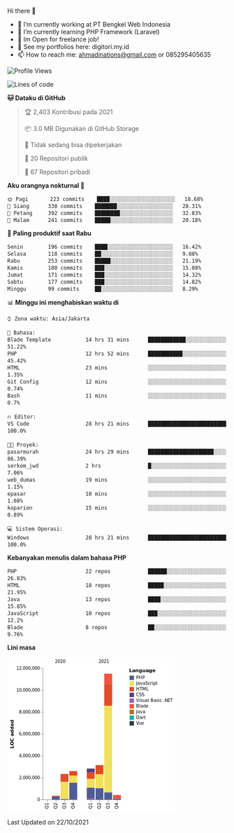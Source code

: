 Hi there 👋

- 🔭 I’m currently working at PT Bengkel Web Indonesia
- 🌱 I’m currently learning PHP Framework (Laravel)
- 📂 Im Open for freelance job!
- 🧷 See my portfolios here: digitori.my.id
- 📫 How to reach me: ahmadinations@gmail.com or 085295405635


<!--START_SECTION:waka-->
![Profile Views](http://img.shields.io/badge/Profil%20dilihat-4-blue)

![Lines of code](https://img.shields.io/badge/Sejak%20Hello%20World%20aku%20telah%20menulis-23.2%20million%20baris%20kode-blue)

**🐱 Dataku di GitHub** 

> 🏆 2,403 Kontribusi pada 2021
 > 
> 📦 3.0 MB Digunakan di GitHub Storage 
 > 
> 🚫 Tidak sedang bisa dipekerjakan
 > 
> 📜 20 Repositori publik 
 > 
> 🔑 67 Repositori pribadi  
 > 
**Aku orangnya nokturnal 🦉** 

```text
🌞 Pagi       223 commits    ████░░░░░░░░░░░░░░░░░░░░░   18.68% 
🌆 Siang      338 commits    ███████░░░░░░░░░░░░░░░░░░   28.31% 
🌃 Petang     392 commits    ████████░░░░░░░░░░░░░░░░░   32.83% 
🌙 Malam      241 commits    █████░░░░░░░░░░░░░░░░░░░░   20.18%

```
📅 **Paling produktif saat Rabu** 

```text
Senin        196 commits    ████░░░░░░░░░░░░░░░░░░░░░   16.42% 
Selasa       118 commits    ██░░░░░░░░░░░░░░░░░░░░░░░   9.88% 
Rabu         253 commits    █████░░░░░░░░░░░░░░░░░░░░   21.19% 
Kamis        180 commits    ███░░░░░░░░░░░░░░░░░░░░░░   15.08% 
Jumat        171 commits    ███░░░░░░░░░░░░░░░░░░░░░░   14.32% 
Sabtu        177 commits    ███░░░░░░░░░░░░░░░░░░░░░░   14.82% 
Minggu       99 commits     ██░░░░░░░░░░░░░░░░░░░░░░░   8.29%

```


📊 **Minggu ini menghabiskan waktu di** 

```text
⌚︎ Zona waktu: Asia/Jakarta

💬 Bahasa: 
Blade Template           14 hrs 31 mins      ████████████░░░░░░░░░░░░░   51.22% 
PHP                      12 hrs 52 mins      ███████████░░░░░░░░░░░░░░   45.42% 
HTML                     23 mins             ░░░░░░░░░░░░░░░░░░░░░░░░░   1.35% 
Git Config               12 mins             ░░░░░░░░░░░░░░░░░░░░░░░░░   0.74% 
Bash                     11 mins             ░░░░░░░░░░░░░░░░░░░░░░░░░   0.7%

🔥 Editor: 
VS Code                  28 hrs 21 mins      █████████████████████████   100.0%

🐱‍💻 Proyek: 
pasarmurah               24 hrs 29 mins      █████████████████████░░░░   86.39% 
serkom_jwd               2 hrs               █░░░░░░░░░░░░░░░░░░░░░░░░   7.06% 
web_dumas                19 mins             ░░░░░░░░░░░░░░░░░░░░░░░░░   1.15% 
epasar                   18 mins             ░░░░░░░░░░░░░░░░░░░░░░░░░   1.08% 
koparion                 15 mins             ░░░░░░░░░░░░░░░░░░░░░░░░░   0.89%

💻 Sistem Operasi: 
Windows                  28 hrs 21 mins      █████████████████████████   100.0%

```

**Kebanyakan menulis dalam bahasa PHP** 

```text
PHP                      22 repos            ██████░░░░░░░░░░░░░░░░░░░   26.83% 
HTML                     18 repos            █████░░░░░░░░░░░░░░░░░░░░   21.95% 
Java                     13 repos            ████░░░░░░░░░░░░░░░░░░░░░   15.85% 
JavaScript               10 repos            ███░░░░░░░░░░░░░░░░░░░░░░   12.2% 
Blade                    8 repos             ██░░░░░░░░░░░░░░░░░░░░░░░   9.76%

```


**Lini masa**

![Chart not found](https://raw.githubusercontent.com/MuhamadAhmadin/MuhamadAhmadin/master/charts/bar_graph.png) 


 Last Updated on 22/10/2021
<!--END_SECTION:waka-->
